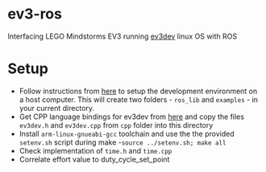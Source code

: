 ev3-ros
=======

Interfacing LEGO Mindstorms EV3 running [ev3dev](https://github.com/ev3dev/ev3dev) linux OS with ROS

Setup
=====
- Follow instructions from [here](http://wiki.ros.org/rosserial_embeddedlinux/GenericInstall) to setup the development environment on a host computer. This will create two folders - `ros_lib` and `examples` - in your current directory.
- Get CPP language bindings for ev3dev from [here](https://github.com/ev3dev/ev3dev-lang) and copy the files `ev3dev.h` and `ev3dev.cpp` from `cpp` folder into this directory
- Install `arm-linux-gnueabi-gcc` toolchain and use the the provided `setenv.sh` script during make
-`source ../setenv.sh; make all`
- Check implementation of `time.h` and `time.cpp`
- Correlate effort value to duty_cycle_set_point